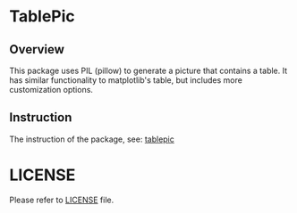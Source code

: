 <!--
 * @Author: xinyan
 * @Date: 2023-06-16 15:32:25
 * @LastEditors: xinyan
 * @LastEditTime: 2023-06-16 15:33:40
 * @Description: file content
-->
# TablePic
## Overview
This package uses PIL (pillow) to generate a picture that contains a table. It has similar functionality to matplotlib's table, but includes more customization options.

## Instruction

The instruction of the package, see: [tablepic](https://github.com/slash-xin/tablepic)

# LICENSE

Please refer to [LICENSE](LICENSE) file.